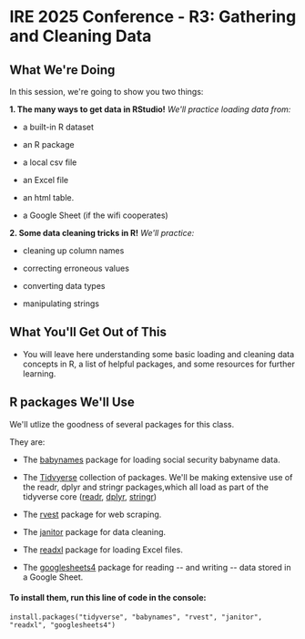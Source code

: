 # IRE 2025 Conference - R3: Gathering and Cleaning Data

## What We're Doing

In this session, we're going to show you two things:

**1. The many ways to get data in RStudio!** *We'll practice loading data from:*

-   a built-in R dataset

-   an R package

-   a local csv file

-   an Excel file

-   an html table.

-   a Google Sheet (if the wifi cooperates)

**2. Some data cleaning tricks in R!** *We'll practice:*

-   cleaning up column names

-   correcting erroneous values

-   converting data types

-   manipulating strings

## What You'll Get Out of This

-   You will leave here understanding some basic loading and cleaning data concepts in R, a list of helpful packages, and some resources for further learning.

## R packages We'll Use

We'll utlize the goodness of several packages for this class.

They are:

-   The [babynames](https://cran.r-project.org/web/packages/babynames/index.html) package for loading social security babyname data.

-   The [Tidvyerse](https://www.tidyverse.org/) collection of packages. We'll be making extensive use of the readr, dplyr and stringr packages,which all load as part of the tidyverse core ([readr](https://readr.tidyverse.org/), [dplyr](https://dplyr.tidyverse.org/), [stringr](https://stringr.tidyverse.org/))

-   The [rvest](http://rvest.tidyverse.org/) package for web scraping.

-   The [janitor](https://github.com/sfirke/janitor) package for data cleaning.

-   The [readxl](https://readxl.tidyverse.org/) package for loading Excel files.

-   The [googlesheets4](https://googlesheets4.tidyverse.org/) package for reading -- and writing -- data stored in a Google Sheet.

#### To install them, run this line of code in the console:

`install.packages("tidyverse", "babynames", "rvest", "janitor", "readxl", "googlesheets4")`
